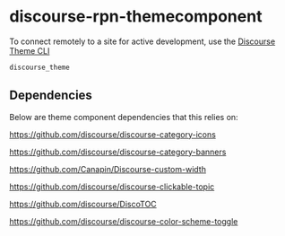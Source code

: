 # discourse-rpn-themecomponent

To connect remotely to a site for active development, use the [Discourse Theme CLI](https://meta.discourse.org/t/install-the-discourse-theme-cli-console-app-to-help-you-build-themes/82950)

```sh
discourse_theme
```

## Dependencies

Below are theme component dependencies that this relies on:

https://github.com/discourse/discourse-category-icons

https://github.com/discourse/discourse-category-banners

https://github.com/Canapin/Discourse-custom-width

https://github.com/discourse/discourse-clickable-topic

https://github.com/discourse/DiscoTOC

https://github.com/discourse/discourse-color-scheme-toggle
